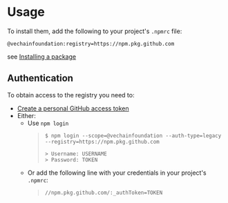 # Usage
To install them, add the following to your project's `.npmrc` file:
```
@vechainfoundation:registry=https://npm.pkg.github.com
```
see [Installing a package](https://docs.github.com/en/packages/working-with-a-github-packages-registry/working-with-the-npm-registry#installing-a-package)

## Authentication
To obtain access to the registry you need to:
- [Create a personal GitHub access token](https://docs.github.com/en/authentication/keeping-your-account-and-data-secure/creating-a-personal-access-token)
- Either:
    - Use `npm login`
        > ```
        > $ npm login --scope=@vechainfoundation --auth-type=legacy --registry=https://npm.pkg.github.com
        >
        > > Username: USERNAME
        > > Password: TOKEN
        > ```
    - Or add the following line with your credentials in your project's `.npmrc`:
        > ```
        > //npm.pkg.github.com/:_authToken=TOKEN
        > ```